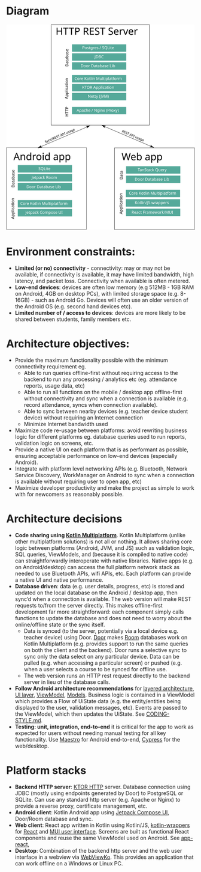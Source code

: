 # Diagram

![Architecture diagram](doc-assets/arch.svg)

# Environment constraints:
* **Limited (or no) connectivity** - connectivity: may or may not be available, if connectivity is available, it may have limited bandwidth, high latency, and packet loss. Connectivity when available is often metered.
* **Low-end devices**: devices are often low memory (e.g 512MB - 1GB RAM on Android, 4GB on desktop PCs), with limited storage space (e.g. 8-16GB) - such as Android Go. Devices will often use an older version of the Android OS (e.g. second hand devices etc).
* **Limited number of / access to devices**: devices are more likely to be shared between students, family members etc.


# Architecture objectives:
* Provide the maximum functionality possible with the minimum connectivity requirement eg.
    * Able to run queries offline-first without requiring access to the backend to run any processing / analytics etc (eg. attendance reports, usage data, etc)
    * Able to run all functions on the mobile / desktop app offline-first without connectivity and sync when a connection is available (e.g. record attendance, syncs when connection available).
    * Able to sync between nearby devices (e.g. teacher device student device) without requiring an Internet connection
    *  Minimize Internet bandwidth used
* Maximize code re-usage between platforms: avoid rewriting business logic for different platforms eg. database queries used to run reports, validation logic on screens, etc.
* Provide a native UI on each platform that is as performant as possible, ensuring acceptable performance on low-end devices (especially Android).
* Integrate with platform level networking APIs (e.g. Bluetooth, Network Service Discovery, WorkManager on Android to sync when a connection is available without requiring user to open app, etc)
* Maximize developer productivity and make the project as simple to work with for newcomers as reasonably possible.

# Architecture decisions

* **Code sharing using [Kotlin Multiplatform](https://kotlinlang.org/docs/multiplatform.html)**. Kotlin Multiplatform (unlike other multiplatform solutions) is not all or nothing. It allows sharing core logic between platforms (Android, JVM, and JS) such as validation logic, SQL queries, ViewModels, and (because it is compiled to native code) can straightforwardly interoperate with native libraries. Native apps (e.g. on Android/desktop) can access the full platform network stack as needed to use Bluetooth APIs, wifi APIs, etc. Each platform can provide a native UI and native performance.
* **Database driven**: data (e.g. user details, progress, etc) is stored and updated on the local database on the Android / desktop app, then sync’d when a connection is available.  The web version will make REST requests to/from the server directly. This makes offline-first development far more straightforward: each component simply calls functions to update the database and does not need to worry about the online/offline state or the sync itself.
    * Data is synced (to the server, potentially via a local device e.g. teacher device) using Door. [Door](https://www.github.com/UstadMobile/door) makes [Room](https://developer.android.com/training/data-storage/room) databases work on Kotlin Multiplatform (e.g. provides support to run the same queries on both the client and the backend). Door runs a selective sync to sync only the data select on any particular device. Data can be pulled (e.g. when accessing a particular screen) or pushed (e.g. when a user selects a course to be synced for offline use.
    * The web version runs an HTTP rest request directly to the backend server in lieu of the database calls.
* **Follow Android architecture recommendations** for [layered architecture](https://developer.android.com/topic/architecture/recommendations#layered-architecture), [UI layer](https://developer.android.com/topic/architecture/recommendations#ui-layer), [ViewModel](https://developer.android.com/topic/architecture/recommendations#viewmodel), [Models](https://developer.android.com/topic/architecture/recommendations#models).  Business logic is contained in a ViewModel which provides a Flow of UiState data (e.g. the entity/entities being displayed to the user, validation messages, etc). Events are passed to the ViewModel, which then updates the UiState. See [CODING-STYLE.md](CODING-STYLE.md).
* **Testing: unit, integration, end-to-end** it is critical for the app to work as expected for users without needing manual testing for all key functionality. Use [Maestro](https://maestro.dev) for Android end-to-end, [Cypress](https://cypress.io/) for the web/desktop.   

# Platform stacks

* **Backend HTTP server**: [KTOR HTTP](https://ktor.io) server. Database connection using JDBC (mostly using endpoints generated by Door) to PostgreSQL or SQLite. Can use any standard http server (e.g. Apache or Nginx) to provide a reverse proxy, certificate management, etc.
* **Android client**: Kotlin Android app using [Jetpack Compose UI](https://developer.android.com/jetpack/compose), Door/Room database and sync.
* **Web client**: React app written in Kotlin using Kotlin/JS, [kotlin-wrappers](https://github.com/JetBrains/kotlin-wrappers) for [React](https://react.dev) and [MUI user interface](https://mui.com/). Screens are built as functional React components and reuse the same ViewModel used on Android. See [app-react](app-react),
* **Desktop**: Combination of the backend http server and the web user interface in a webview via [WebViewKo](https://github.com/Winterreisender/webviewko). This provides an application that can work offline on a Windows or Linux PC.



